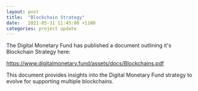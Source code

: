 ```yaml
---
layout: post
title:  "Blockchain Strategy"
date:   2021-05-31 11:45:00 +1100
categories: project update
---
```


The Digital Monetary Fund has published a document outlining it's Blockchain Strategy here:

<a href="https://www.digitalmonetary.fund/assets/docs/Blockchains.pdf" target="_blank">https://www.digitalmonetary.fund/assets/docs/Blockchains.pdf</a>

This document provides insights into the Digital Monetary Fund strategy to evolve for supporting multiple blockchains.
